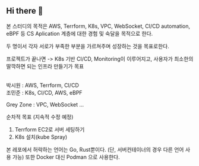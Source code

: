## Hi there 👋

<!--

**Here are some ideas to get you started:**

🙋‍♀️ A short introduction - what is your organization all about?
🌈 Contribution guidelines - how can the community get involved?
👩‍💻 Useful resources - where can the community find your docs? Is there anything else the community should know?
🍿 Fun facts - what does your team eat for breakfast?
🧙 Remember, you can do mighty things with the power of [Markdown](https://docs.github.com/github/writing-on-github/getting-started-with-writing-and-formatting-on-github/basic-writing-and-formatting-syntax)
-->


본 스터디의 목적은 AWS, Terrform, K8s, VPC, WebSocket, CI/CD automation, eBPF 등 CS Aplication 계층에 대한 경험 및 숙달을 목적으로 한다.

두 명이서 각자 서로가 부족한 부분을 가르쳐주며 성장하는 것을 목표로한다.

프로젝트가 끝나면 -> K8s 기반 CI/CD, Monitoring이 이루어지고, 사용자가 최소한의 딸깍하면 되는 인프라 만들기가 목표

</br>박시원 : AWS, Terrform, CI/CD<br/>
조민준 : K8s, CI/CD, AWS, eBPF

Grey Zone : VPC, WebSocket ...

순차적 목표 (지속적 수정 예정)
1. Terrform EC2로 서버 세팅하기
2. K8s 설치(kube Spray)

본 레포에서 허락하는 언어는 Go, Rust뿐이다. (단, 서버컨테이너의 경우 다른 언어 사용 가능)
또한 Docker 대신 Podman 으로 사용한다.
 
